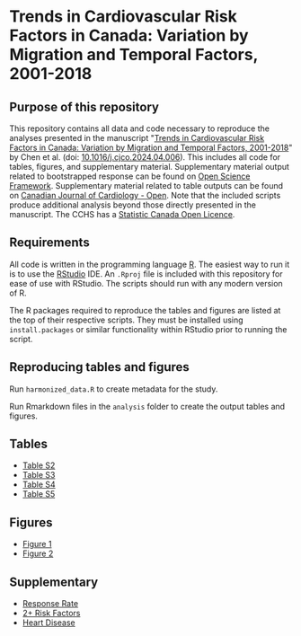 # Trends in Cardiovascular Risk Factors in Canada: Variation by Migration and Temporal Factors, 2001-2018

## Purpose of this repository

This repository contains all data and code necessary to reproduce the analyses presented in the manuscript "[Trends in Cardiovascular Risk Factors in Canada: Variation by Migration and Temporal Factors, 2001-2018](https://doi.org/10.1016/j.cjco.2024.04.006)" by Chen et al. (doi: [10.1016/j.cjco.2024.04.006](https://doi.org/10.1016/j.cjco.2024.04.006)). This includes all code for tables, figures, and supplementary material. Supplementary material output related to bootstrapped response can be found on [Open Science Framework](https://osf.io/k26cf/). Supplementary material related to table outputs can be found on [Canadian Journal of Cardiology - Open](https://www.cjcopen.ca/cms/10.1016/j.cjco.2024.04.006/attachment/367a51a7-3a02-4220-afe9-78085c9f7550/mmc1.docx). Note that the included scripts produce additional analysis beyond those directly presented in the manuscript. The CCHS has a [Statistic Canada Open Licence](https://www.statcan.gc.ca/en/reference/licence).

## Requirements

All code is written in the programming language [R](https://www.r-project.org/). The easiest way to run it is to use the [RStudio](https://rstudio.com/) IDE. An `.Rproj` file is included with this repository for ease of use with RStudio. The scripts should run with any modern version of R.

The R packages required to reproduce the tables and figures are listed at the top of their respective scripts. They must be installed using `install.packages` or similar functionality within RStudio prior to running the script.

## Reproducing tables and figures

Run `harmonized_data.R` to create metadata for the study.

Run Rmarkdown files in the `analysis` folder to create the output tables and figures.

## Tables

- [Table S2](analysis/Table2-Descriptive-Statistics.Rmd)
- [Table S3](analysis/Table3-Age-Sex-Prevalence.Rmd)
- [Table S4](analysis/Table4-Age-Prevalence.Rmd)
- [Table S5](analysis/Table5-Regional-Prevalence.Rmd)

## Figures

- [Figure 1](analysis/Figure1&2-Risk-Factor-Plots.Rmd)
- [Figure 2](analysis/Figure1&2-Risk-Factor-Plots.Rmd)


## Supplementary

- [Response Rate](analysis/Appendix-2+Risk-Factors.Rmd)
- [2+ Risk Factors](analysis/Appendix-Heart-Disease.Rmd)
- [Heart Disease](analysis/Appendix-Response.Rmd)
